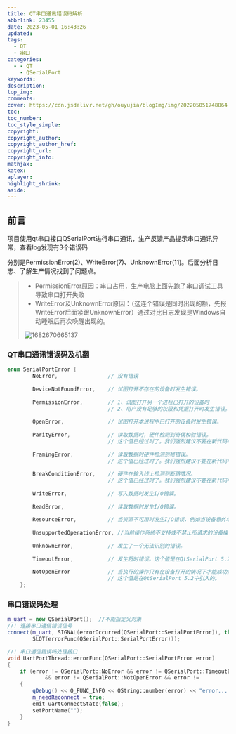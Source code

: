 ```yaml
---
title: QT串口通讯错误码解析
abbrlink: 23455
date: 2023-05-01 16:43:26
updated:
tags: 
  - QT
  - 串口
categories: 
  - - QT
    - QSerialPort
keywords:
description:
top_img:
comments:
cover: https://cdn.jsdelivr.net/gh/ouyujia/blogImg/img/202205051748864.jpg
toc:
toc_number:
toc_style_simple:
copyright:
copyright_author:
copyright_author_href:
copyright_url:
copyright_info:
mathjax:
katex:
aplayer:
highlight_shrink:
aside:
---
```


## 前言

项目使用qt串口接口QSerialPort进行串口通讯，生产反馈产品提示串口通讯异常，查看log发现有3个错误码

分别是PermissionError(2)、WriteError(7)、UnknownError(11)。后面分析日志、了解生产情况找到了问题点。

> - PermissionError原因：串口占用，生产电脑上面先跑了串口调试工具导致串口打开失败
> - WriteError及UnknownError原因：（这连个错误是同时出现的额，先报WriteError后面紧跟UnknownError）通过对比日志发现是Windows自动睡眠后再次唤醒出现的。
>
> ![1682670665137](https://cdn.jsdelivr.net/gh/ouyujia/blog-img/img/1682670665137.png)

### QT串口通讯错误码及机翻

```c++
enum SerialPortError {
        NoError, 				// 没有错误
    
        DeviceNotFoundError,	// 试图打开不存在的设备时发生错误。
    
        PermissionError,		// 1、试图打开另一个进程已打开的设备时
    							// 2、用户没有足够的权限和凭据打开时发生错误。
    
        OpenError,				// 试图打开本进程中已打开的设备时发生错误。
    
        ParityError,			// 读取数据时，硬件检测到奇偶校验错误。
    							// 这个值已经过时了。我们强烈建议不要在新代码中使用它。
    
        FramingError,			// 读取数据时硬件检测到帧错误。
    							// 这个值已经过时了。我们强烈建议不要在新代码中使用它。
    
        BreakConditionError,	// 硬件在输入线上检测到断路情况。
    							// 这个值已经过时了。我们强烈建议不要在新代码中使用它。
    
        WriteError,				// 写入数据时发生I/O错误。
    
        ReadError,				// 读取数据时发生I/O错误。
    
        ResourceError,			// 当资源不可用时发生I/O错误，例如当设备意外地从系统中移除时。
    
        UnsupportedOperationError, //当前操作系统不支持或不禁止所请求的设备操作。
    
        UnknownError,			// 发生了一个无法识别的错误。
    
        TimeoutError,			// 发生超时错误。这个值是在QtSerialPort 5.2中引入的。
    
        NotOpenError			// 当执行的操作只有在设备打开的情况下才能成功执行时，会发生此错误。
            					// 这个值是在QtSerialPort 5.2中引入的。
    };
```

### 串口错误码处理

```c++
m_uart = new QSerialPort();  //不能指定父对象
//! 连接串口通信错误信号
connect(m_uart, SIGNAL(errorOccurred(QSerialPort::SerialPortError)), this,
        SLOT(errorFunc(QSerialPort::SerialPortError)));

//! 串口通信错误吗处理接口 
void UartPortThread::errorFunc(QSerialPort::SerialPortError error)
{
    if (error != QSerialPort::NoError && error != QSerialPort::TimeoutError
            && error != QSerialPort::NotOpenError && error != 				     QSerialPort::DeviceNotFoundError)
    {
        qDebug() << Q_FUNC_INFO << QString::number(error) << "error....";
        m_needReconnect = true;
        emit uartConnectState(false);
        setPortName("");
    }
}
```
